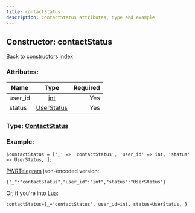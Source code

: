 ```yaml
---
title: contactStatus
description: contactStatus attributes, type and example
---
```

## Constructor: contactStatus  
[Back to constructors index](index.md)



### Attributes:

| Name     |    Type       | Required |
|----------|:-------------:|---------:|
|user\_id|[int](../types/int.md) | Yes|
|status|[UserStatus](../types/UserStatus.md) | Yes|



### Type: [ContactStatus](../types/ContactStatus.md)


### Example:

```
$contactStatus = ['_' => 'contactStatus', 'user_id' => int, 'status' => UserStatus, ];
```  

[PWRTelegram](https://pwrtelegram.xyz) json-encoded version:

```
{"_":"contactStatus","user_id":"int","status":"UserStatus"}
```


Or, if you're into Lua:  


```
contactStatus={_='contactStatus', user_id=int, status=UserStatus, }

```


